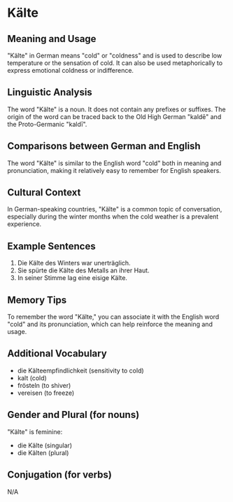 # Kälte
## Meaning and Usage
"Kälte" in German means "cold" or "coldness" and is used to describe low temperature or the sensation of cold. It can also be used metaphorically to express emotional coldness or indifference.

## Linguistic Analysis
The word "Kälte" is a noun. It does not contain any prefixes or suffixes. The origin of the word can be traced back to the Old High German "kaldē" and the Proto-Germanic "kaldī".

## Comparisons between German and English
The word "Kälte" is similar to the English word "cold" both in meaning and pronunciation, making it relatively easy to remember for English speakers.

## Cultural Context
In German-speaking countries, "Kälte" is a common topic of conversation, especially during the winter months when the cold weather is a prevalent experience.

## Example Sentences
1. Die Kälte des Winters war unerträglich.
2. Sie spürte die Kälte des Metalls an ihrer Haut.
3. In seiner Stimme lag eine eisige Kälte.

## Memory Tips
To remember the word "Kälte," you can associate it with the English word "cold" and its pronunciation, which can help reinforce the meaning and usage.

## Additional Vocabulary
- die Kälteempfindlichkeit (sensitivity to cold)
- kalt (cold)
- frösteln (to shiver)
- vereisen (to freeze)

## Gender and Plural (for nouns)
"Kälte" is feminine:
- die Kälte (singular)
- die Kälten (plural)

## Conjugation (for verbs)
N/A